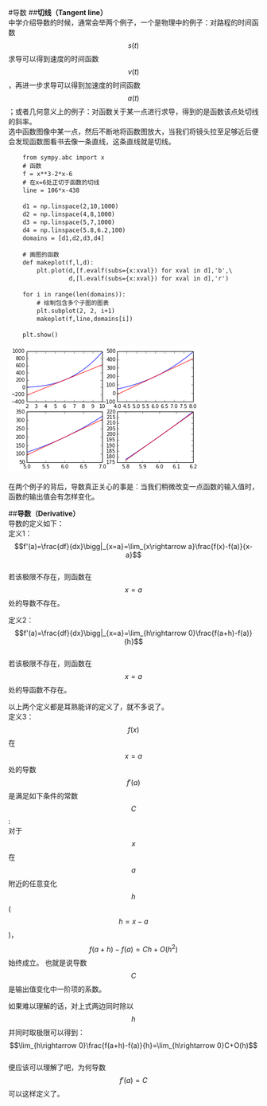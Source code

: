#导数
##**切线（Tangent line）**  
中学介绍导数的时候，通常会举两个例子，一个是物理中的例子：对路程的时间函数$$s(t)$$求导可以得到速度的时间函数$$v(t)$$，再进一步求导可以得到加速度的时间函数$$a(t)$$；或者几何意义上的例子：对函数关于某一点进行求导，得到的是函数该点处切线的斜率。  
选中函数图像中某一点，然后不断地将函数图放大，当我们将镜头拉至足够近后便会发现函数图看书去像一条直线，这条直线就是切线。  
```
	from sympy.abc import x
	# 函数
	f = x**3-2*x-6
	# 在x=6处正切于函数的切线
	line = 106*x-438

	d1 = np.linspace(2,10,1000)
	d2 = np.linspace(4,8,1000)
	d3 = np.linspace(5,7,1000)
	d4 = np.linspace(5.8,6.2,100)
	domains = [d1,d2,d3,d4]

	# 画图的函数
	def makeplot(f,l,d):
	    plt.plot(d,[f.evalf(subs={x:xval}) for xval in d],'b',\
	             d,[l.evalf(subs={x:xval}) for xval in d],'r')

	for i in range(len(domains)):
		# 绘制包含多个子图的图表
	    plt.subplot(2, 2, i+1)
	    makeplot(f,line,domains[i])

	plt.show()
```
![07-01 tangentline](images/07-01tangline.png)  

在两个例子的背后，导数真正关心的事是：当我们稍微改变一点函数的输入值时，函数的输出值会有怎样变化。    

##**导数（Derivative）**  
导数的定义如下：   
定义1：  
$$f'(a)=\frac{df}{dx}\bigg|_{x=a}=\lim_{x\rightarrow a}\frac{f(x)-f(a)}{x-a}$$   
若该极限不存在，则函数在$$x=a$$处的导数不存在。  

定义2：  
$$f'(a)=\frac{df}{dx}\bigg|_{x=a}=\lim_{h\rightarrow 0}\frac{f(a+h)-f(a)}{h}$$    
若该极限不存在，则函数在$$x=a$$处的导函数不存在。  

以上两个定义都是耳熟能详的定义了，就不多说了。  
定义3：  
$$f(x)$$在$$x=a$$处的导数$$f'(a)$$是满足如下条件的常数$$C$$:  
对于$$x$$在$$a$$附近的任意变化$$h$$($$h=x-a$$)，$$f(a+h)-f(a)=Ch+O(h^2)$$始终成立。 
也就是说导数$$C$$是输出值变化中一阶项的系数。    

如果难以理解的话，对上式两边同时除以$$h$$并同时取极限可以得到：   
$$\lim_{h\rightarrow 0}\frac{f(a+h)-f(a)}{h}=\lim_{h\rightarrow 0}C+O(h)$$  
便应该可以理解了吧，为何导数$$f'(a)=C$$可以这样定义了。    



